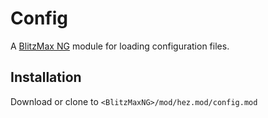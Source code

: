 # Config
A [BlitzMax NG](https://blitzmax.org/) module for loading configuration files.

## Installation
Download or clone to `<BlitzMaxNG>/mod/hez.mod/config.mod`